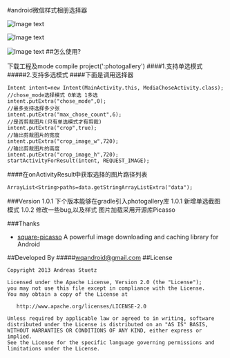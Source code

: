 #android微信样式相册选择器



![Image text](https://github.com/wqandroid/wqgallery/blob/master/app/screenshort/wqgallert1.gif)

![Image text](https://github.com/wqandroid/wqgallery/blob/master/app/screenshort/Screenshot_2015-03-31-18-35-29.png)

![Image text](https://github.com/wqandroid/wqgallery/blob/master/app/screenshort/Screenshot_2015-03-31-18-35-34.png)
##怎么使用?

下载工程及mode compile project(':photogallery')
####1.支持单选模式
#####2.支持多选模式
####下面是调用选择器        
      
    Intent intent=new Intent(MainActivity.this, MediaChoseActivity.class);
    //chose_mode选择模式 0单选 1多选
    intent.putExtra("chose_mode",0);
    //最多支持选择多少张
    intent.putExtra("max_chose_count",6);
    //是否剪裁图片(只有单选模式才有剪裁)
    intent.putExtra("crop",true);
    //输出剪裁图片的宽度
    intent.putExtra("crop_image_w",720);
    //输出剪裁图片的高度
    intent.putExtra("crop_image_h",720);
    startActivityForResult(intent, REQUEST_IMAGE);

####在onActivityResult中获取选择的图片路径列表

    ArrayList<String>paths=data.getStringArrayListExtra("data");





###Version 1.0.1
     下个版本能够在gradle引入photogallery库
     1.0.1 新增单选截图模式
     1.0.2 修改一些bug,以及样式
           图片加载采用开源库Picasso


###Thanks
* [square-picasso](https://github.com/square/picasso) A powerful image downloading and caching library for Android

##Developed By
#####wqandroid@gmail.com
##License

    Copyright 2013 Andreas Stuetz

    Licensed under the Apache License, Version 2.0 (the "License");
    you may not use this file except in compliance with the License.
    You may obtain a copy of the License at

       http://www.apache.org/licenses/LICENSE-2.0

    Unless required by applicable law or agreed to in writing, software
    distributed under the License is distributed on an "AS IS" BASIS,
    WITHOUT WARRANTIES OR CONDITIONS OF ANY KIND, either express or implied.
    See the License for the specific language governing permissions and
    limitations under the License.
